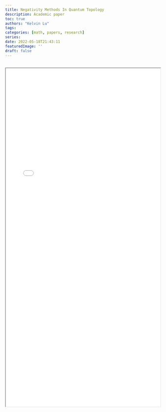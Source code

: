 ```yaml
---
title: Negativity Methods In Quantum Topology
description: Academic paper
toc: true
authors: "Kelvin Lu"
tags: 
categories: [math, papers, research]
series: 
date: 2022-05-18T21:43:11
featuredImage: ''
draft: false
---
```


<br>
<iframe src="/files/NegativityMethods.pdf" style="height:1100px;width:100%;" title="Negativity Methods In Quantum Topology">
</iframe>
<br>